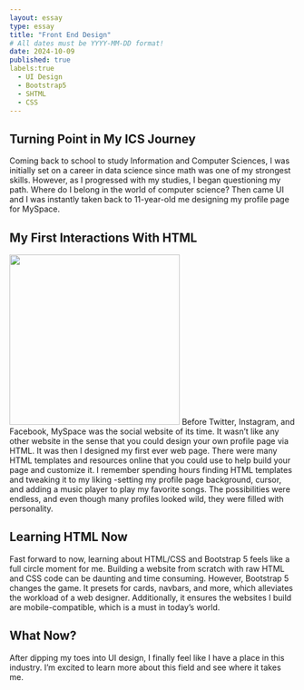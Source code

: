 ```yaml
---
layout: essay
type: essay
title: "Front End Design"
# All dates must be YYYY-MM-DD format!
date: 2024-10-09
published: true
labels:true
  - UI Design
  - Bootstrap5
  - SHTML
  - CSS
---
```




## Turning Point in My ICS Journey

Coming back to school to study Information and Computer Sciences, I was initially set on a career in data science since math was one of my strongest skills. However, as I progressed with my studies, I began questioning my path. Where do I belong in the world of computer science? Then came UI and I was instantly taken back to 11-year-old me designing my profile page for MySpace.

## My First Interactions With HTML
<img width="300px" class="rounded float-start pe-4" src="https://ct.pimp-my-profile.com/layouts/m/31259.jpg">
Before Twitter, Instagram, and Facebook, MySpace was the social website of its time. It wasn’t like any other website in the sense that you could design your own profile page via HTML. It was then I designed my first ever web page.  There were many HTML templates and resources online that you could use to help build your page and customize it. I remember spending hours finding HTML templates and tweaking it to my liking -setting my profile page background, cursor, and adding a music player to play my favorite songs. The possibilities were endless, and even though many profiles looked wild, they were filled with personality. 

## Learning HTML Now
Fast forward to now, learning about HTML/CSS and Bootstrap 5 feels like a full circle moment for me. Building a website from scratch with raw HTML and CSS code can be daunting and time consuming. However, Bootstrap 5 changes the game. It presets for cards, navbars, and more, which alleviates the workload of a web designer. Additionally, it ensures the websites I build are mobile-compatible, which is a must in today’s world.

## What Now?
After dipping my toes into UI design, I finally feel like I have a place in this industry. I’m excited to learn more about this field and see where it takes me. 
